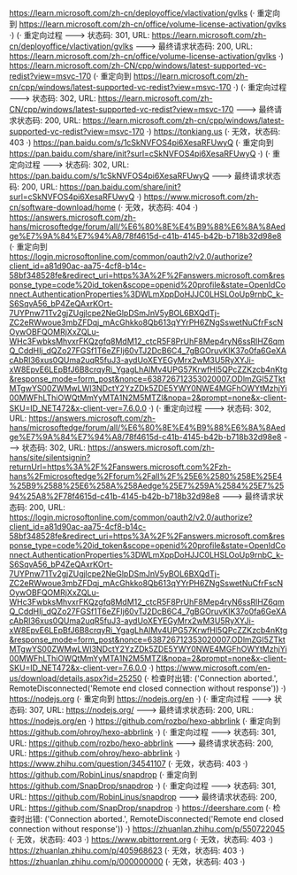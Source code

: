 https://learn.microsoft.com/zh-cn/deployoffice/vlactivation/gvlks (· 重定向到 https://learn.microsoft.com/zh-cn/office/volume-license-activation/gvlks ·)
(· 重定向过程 ---> 状态码: 301, URL: https://learn.microsoft.com/zh-cn/deployoffice/vlactivation/gvlks ---> 最终请求状态码: 200, URL: https://learn.microsoft.com/zh-cn/office/volume-license-activation/gvlks ·)
https://learn.microsoft.com/zh-CN/cpp/windows/latest-supported-vc-redist?view=msvc-170 (· 重定向到 https://learn.microsoft.com/zh-cn/cpp/windows/latest-supported-vc-redist?view=msvc-170 ·)
(· 重定向过程 ---> 状态码: 302, URL: https://learn.microsoft.com/zh-CN/cpp/windows/latest-supported-vc-redist?view=msvc-170 ---> 最终请求状态码: 200, URL: https://learn.microsoft.com/zh-cn/cpp/windows/latest-supported-vc-redist?view=msvc-170 ·)
https://tonkiang.us (· 无效，状态码: 403 ·)
https://pan.baidu.com/s/1cSkNVFOS4pi6XesaRFUwyQ (· 重定向到 https://pan.baidu.com/share/init?surl=cSkNVFOS4pi6XesaRFUwyQ ·)
(· 重定向过程 ---> 状态码: 302, URL: https://pan.baidu.com/s/1cSkNVFOS4pi6XesaRFUwyQ ---> 最终请求状态码: 200, URL: https://pan.baidu.com/share/init?surl=cSkNVFOS4pi6XesaRFUwyQ ·)
https://www.microsoft.com/zh-cn/software-download/home (· 无效，状态码: 404 ·)
https://answers.microsoft.com/zh-hans/microsoftedge/forum/all/%E6%80%8E%E4%B9%88%E6%8A%8Aedge%E7%9A%84%E7%94%A8/78f4615d-c41b-4145-b42b-b718b32d98e8 (· 重定向到 https://login.microsoftonline.com/common/oauth2/v2.0/authorize?client_id=a81d90ac-aa75-4cf8-b14c-58bf348528fe&redirect_uri=https%3A%2F%2Fanswers.microsoft.com&response_type=code%20id_token&scope=openid%20profile&state=OpenIdConnect.AuthenticationProperties%3DWLmXppDoHJJC0LHSLOoUp9rnbC_k-S6SqvA56_bP4ZeQAxrKOrt-7UYPnw71Tv2gjZUgjlcpe2NeGlpDSmJnV5yBOL6BXQdTj-ZC2eRWwoue3mbZFDqj_mAcGhkko8Qb613qYYrPH6ZNgSswetNuCfrFscNOywOBFQOMRjXxZQLu-WHc3FwbksMhvxrFKQzgfq8MdM12_ctcR5F8PrUhF8Mep4ryN6ssRlHZ6qmQ_CddHIj_dQZo27FGSf1T6eZFIj60vTJ2DcB6C4_7gBGOruvKIK37o0fa6GeXAcAbRl36xus0QUma2uqR5fuJ3-aydUoXEYEGyMrx2wM3U5RyXYJi-xW8EpvE6LEpBfJ6B8crqyRi_YgagLhAlMv4UPG57KrwfHl5QPcZZKzcb4nKtg&response_mode=form_post&nonce=638726712353020007.ODlmZGI5ZTktMTgwYS00ZWMwLWI3NDctY2YzZDk5ZDE5YWY0NWE4MGFhOWYtMzhjYi00MWFhLThiOWQtMmYyMTA1N2M5MTZl&nopa=2&prompt=none&x-client-SKU=ID_NET472&x-client-ver=7.6.0.0 ·)
(· 重定向过程 ---> 状态码: 302, URL: https://answers.microsoft.com/zh-hans/microsoftedge/forum/all/%E6%80%8E%E4%B9%88%E6%8A%8Aedge%E7%9A%84%E7%94%A8/78f4615d-c41b-4145-b42b-b718b32d98e8 ---> 状态码: 302, URL: https://answers.microsoft.com/zh-hans/site/silentsignin?returnUrl=https%3A%2F%2Fanswers.microsoft.com%2Fzh-hans%2Fmicrosoftedge%2Fforum%2Fall%2F%25E6%2580%258E%25E4%25B9%2588%25E6%258A%258Aedge%25E7%259A%2584%25E7%2594%25A8%2F78f4615d-c41b-4145-b42b-b718b32d98e8 ---> 最终请求状态码: 200, URL: https://login.microsoftonline.com/common/oauth2/v2.0/authorize?client_id=a81d90ac-aa75-4cf8-b14c-58bf348528fe&redirect_uri=https%3A%2F%2Fanswers.microsoft.com&response_type=code%20id_token&scope=openid%20profile&state=OpenIdConnect.AuthenticationProperties%3DWLmXppDoHJJC0LHSLOoUp9rnbC_k-S6SqvA56_bP4ZeQAxrKOrt-7UYPnw71Tv2gjZUgjlcpe2NeGlpDSmJnV5yBOL6BXQdTj-ZC2eRWwoue3mbZFDqj_mAcGhkko8Qb613qYYrPH6ZNgSswetNuCfrFscNOywOBFQOMRjXxZQLu-WHc3FwbksMhvxrFKQzgfq8MdM12_ctcR5F8PrUhF8Mep4ryN6ssRlHZ6qmQ_CddHIj_dQZo27FGSf1T6eZFIj60vTJ2DcB6C4_7gBGOruvKIK37o0fa6GeXAcAbRl36xus0QUma2uqR5fuJ3-aydUoXEYEGyMrx2wM3U5RyXYJi-xW8EpvE6LEpBfJ6B8crqyRi_YgagLhAlMv4UPG57KrwfHl5QPcZZKzcb4nKtg&response_mode=form_post&nonce=638726712353020007.ODlmZGI5ZTktMTgwYS00ZWMwLWI3NDctY2YzZDk5ZDE5YWY0NWE4MGFhOWYtMzhjYi00MWFhLThiOWQtMmYyMTA1N2M5MTZl&nopa=2&prompt=none&x-client-SKU=ID_NET472&x-client-ver=7.6.0.0 ·)
https://www.microsoft.com/en-us/download/details.aspx?id=25250 (· 检查时出错: ('Connection aborted.', RemoteDisconnected('Remote end closed connection without response')) ·)
https://nodejs.org (· 重定向到 https://nodejs.org/en ·)
(· 重定向过程 ---> 状态码: 307, URL: https://nodejs.org/ ---> 最终请求状态码: 200, URL: https://nodejs.org/en ·)
https://github.com/rozbo/hexo-abbrlink (· 重定向到 https://github.com/ohroy/hexo-abbrlink ·)
(· 重定向过程 ---> 状态码: 301, URL: https://github.com/rozbo/hexo-abbrlink ---> 最终请求状态码: 200, URL: https://github.com/ohroy/hexo-abbrlink ·)
https://www.zhihu.com/question/34541107 (· 无效，状态码: 403 ·)
https://github.com/RobinLinus/snapdrop (· 重定向到 https://github.com/SnapDrop/snapdrop ·)
(· 重定向过程 ---> 状态码: 301, URL: https://github.com/RobinLinus/snapdrop ---> 最终请求状态码: 200, URL: https://github.com/SnapDrop/snapdrop ·)
https://deershare.com (· 检查时出错: ('Connection aborted.', RemoteDisconnected('Remote end closed connection without response')) ·)
https://zhuanlan.zhihu.com/p/550722045 (· 无效，状态码: 403 ·)
https://www.qbittorrent.org (· 无效，状态码: 403 ·)
https://zhuanlan.zhihu.com/p/405968623 (· 无效，状态码: 403 ·)
https://zhuanlan.zhihu.com/p/000000000 (· 无效，状态码: 403 ·)
